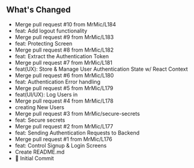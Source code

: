 ## What's Changed
* Merge pull request #10 from MrMic/L184
* feat: Add logout functionality
* Merge pull request #9 from MrMic/L183
* feat: Protecting Screen
* Merge pull request #8 from MrMic/L182
* feat: Extract the Authentication Token
* Merge pull request #7 from MrMic/L181
* feat(UX): Store & Manage User Authentication State w/ React Context
* Merge pull request #6 from MrMic/L180
* feat: Authentication Error handling
* Merge pull request #5 from MrMic/L179
* feat(UI/UX): Log Users in
* Merge pull request #4 from MrMic/L178
* creating New Users
* Merge pull request #3 from MrMic/secure-secrets
* feat: Secure secrets
* Merge pull request #2 from MrMic/L177
* feat: Sending Authentication Requests to Backend
* Merge pull request #1 from MrMic/L176
* feat: Control Signup & Login Screens
* Create README.md
* 🎉 Initial Commit

<!-- generated by git-cliff -->
